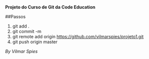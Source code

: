 **Projeto do Curso de Git da Code Education**

##Passos
1. git add .
2. git commit -m 
3. git remote add origin https://github.com/vilmarspies/projeto1.git
4. git push origin master

*By Vilmar Spies*